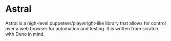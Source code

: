 # Astral

Astral is a high-level puppeteer/playwright-like library that allows for control
over a web browser for automation and testing. It is written from scratch with
Deno in mind.

